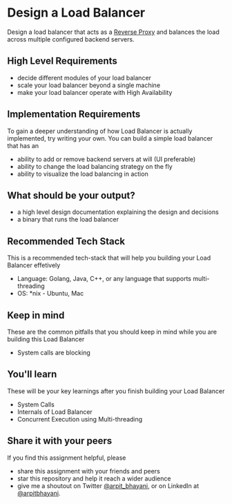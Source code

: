 Design a Load Balancer
===

Design a load balancer that acts as a [Reverse Proxy](https://en.wikipedia.org/wiki/Reverse_proxy) and balances the load across multiple configured backend servers.

## High Level Requirements

 - decide different modules of your load balancer
 - scale your load balancer beyond a single machine
 - make your load balancer operate with High Availability

## Implementation Requirements

To gain a deeper understanding of how Load Balancer is actually implemented, try writing your own. You can build a simple load balancer that has an

 - ability to add or remove backend servers at will (UI preferable)
 - ability to change the load balancing strategy on the fly
 - ability to visualize the load balancing in action

## What should be your output?

 - a high level design documentation explaining the design and decisions
 - a binary that runs the load balancer

##  Recommended Tech Stack

This is a recommended tech-stack that will help you building your Load Balancer effetively

- Language: Golang, Java, C++, or any language that supports multi-threading
- OS: *nix - Ubuntu, Mac

##  Keep in mind

These are the common pitfalls that you should keep in mind while you are building this Load Balancer

- System calls are blocking

##  You'll learn

These will be your key learnings after you finish building your Load Balancer

- System Calls
- Internals of Load Balancer
- Concurrent Execution using Multi-threading

##  Share it with your peers

If you find this assignment helpful, please
 - share this assignment with your friends and peers
 - star this repository and help it reach a wider audience
 - give me a shoutout on Twitter [@arpit_bhayani](https://twitter.com/@arpit_bhayani), or on LinkedIn at [@arpitbhayani](https://www.linkedin.com/in/arpitbhayani/).

